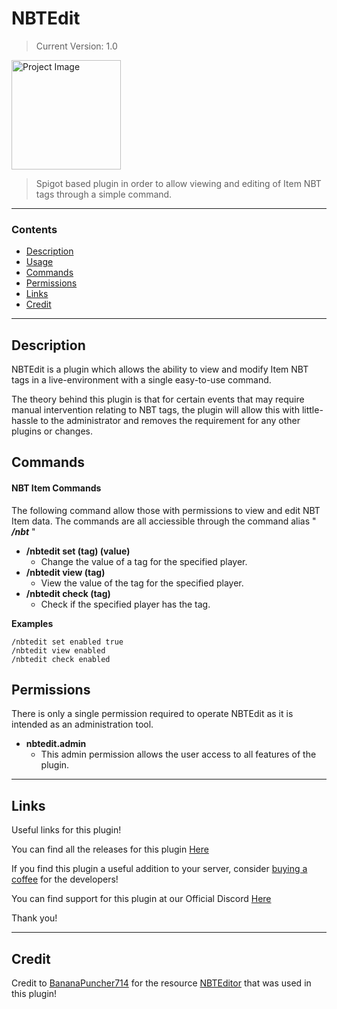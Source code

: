 # NBTEdit
>Current Version: 1.0

<img align="centre" alt="Project Image" width="175px" src="https://i.imgur.com/5Igpcyn.png" />

<br />

> Spigot based plugin in order to allow viewing and editing of Item NBT tags through a simple command.

---

### Contents
- [Description](#description)
- [Usage](#usage)
- [Commands](#commands)
- [Permissions](#permissions)
- [Links](#links)
- [Credit](#credit)

---

## Description

NBTEdit is a plugin which allows the ability to view and modify Item NBT tags in a live-environment with a single easy-to-use command.

The theory behind this plugin is that for certain events that may require manual intervention relating to NBT tags, the plugin will allow this with little-hassle to the administrator and removes the requirement for any other plugins or changes.

## Commands
    
#### NBT Item Commands
The following command allow those with permissions to view and edit NBT Item data.
The commands are all acciessible through the command alias " ***/nbt*** "


- **/nbtedit set (tag) (value)**
  - Change the value of a tag for the specified player.
- **/nbtedit view (tag)**
  - View the value of the tag for the specified player.
- **/nbtedit check (tag)**
  - Check if the specified player has the tag.
  
**Examples**
```
/nbtedit set enabled true
/nbtedit view enabled
/nbtedit check enabled
```

## Permissions

There is only a single permission required to operate NBTEdit as it is intended as an administration tool.

- **nbtedit.admin**
  - This admin permission allows the user access to all features of the plugin.

---

## Links

Useful links for this plugin!

You can find all the releases for this plugin [Here](https://github.com/Retrixa/NBTEdit/releases)

If you find this plugin a useful addition to your server, consider [buying a coffee](https://www.buymeacoffee.com/retrixa) for the developers!

You can find support for this plugin at our Official Discord [Here](https://discord.com/invite/KNFD3KdfEA)

Thank you!

---

## Credit

Credit to [BananaPuncher714](https://github.com/BananaPuncher714) for the resource [NBTEditor](https://github.com/BananaPuncher714/NBTEditor) that was used in this plugin!